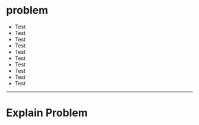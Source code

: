 # problem 

- Test 
- Test 
- Test 
- Test 
- Test 
- Test 
- Test 
- Test 
- Test 
- Test 
---
# Explain Problem 